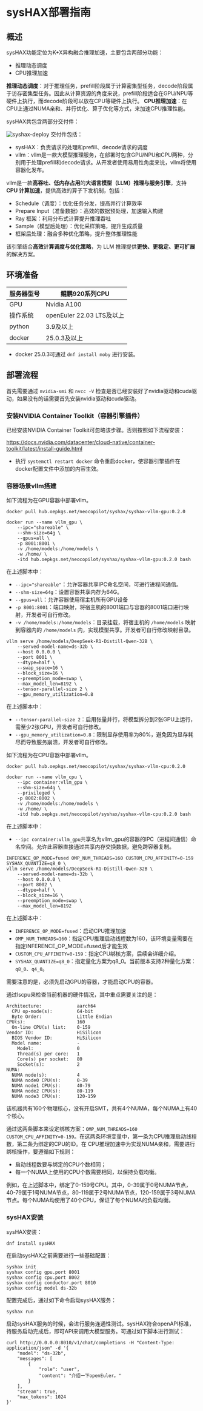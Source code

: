 # sysHAX部署指南

## 概述

sysHAX功能定位为K+X异构融合推理加速，主要包含两部分功能：

- 推理动态调度
- CPU推理加速

**推理动态调度**：对于推理任务，prefill阶段属于计算密集型任务，decode阶段属于访存密集型任务。因此从计算资源的角度来说，prefill阶段适合在GPU/NPU等硬件上执行，而decode阶段可以放在CPU等硬件上执行。
**CPU推理加速**：在CPU上通过NUMA亲和、并行优化、算子优化等方式，来加速CPU推理性能。

sysHAX共包含两部分交付件：

![syshax-deploy](./pictures/syshax-deploy.png "syshax-deploy")
交付件包括：

- sysHAX：负责请求的处理和prefill、decode请求的调度
- vllm：vllm是一款大模型推理服务，在部署时包含GPU/NPU和CPU两种，分别用于处理prefill和decode请求。从开发者使用易用性角度来说，vllm将使用容器化发布。

vllm是一款**高吞吐、低内存占用**的**大语言模型（LLM）推理与服务引擎**，支持**CPU 计算加速**，提供高效的算子下发机制，包括：

- Schedule（调度）：优化任务分发，提高并行计算效率
- Prepare Input（准备数据）：高效的数据预处理，加速输入构建
- Ray 框架：利用分布式计算提升推理吞吐
- Sample（模型后处理）：优化采样策略，提升生成质量
- 框架后处理：融合多种优化策略，提升整体推理性能

该引擎结合**高效计算调度与优化策略**，为 LLM 推理提供**更快、更稳定、更可扩展**的解决方案。

## 环境准备

| 服务器型号  |  鲲鹏920系列CPU                           |
| ---------- | ----------------------------------------- |
| GPU        |  Nvidia A100                              |
| 操作系统    | openEuler 22.03 LTS及以上                 |
| python     | 3.9及以上                                 |
| docker     | 25.0.3及以上                              |

- docker 25.0.3可通过 `dnf install moby` 进行安装。

## 部署流程

首先需要通过 `nvidia-smi` 和 `nvcc -V` 检查是否已经安装好了nvidia驱动和cuda驱动，如果没有的话需要首先安装nvidia驱动和cuda驱动。

### 安装NVIDIA Container Toolkit（容器引擎插件）

已经安装NVIDIA Container Toolkit可忽略该步骤。否则按照如下流程安装：

<https://docs.nvidia.com/datacenter/cloud-native/container-toolkit/latest/install-guide.html>

- 执行 `systemctl restart docker` 命令重启docker，使容器引擎插件在docker配置文件中添加的内容生效。

### 容器场景vllm搭建

如下流程为在GPU容器中部署vllm。

```shell
docker pull hub.oepkgs.net/neocopilot/syshax/syshax-vllm-gpu:0.2.0

docker run --name vllm_gpu \
    --ipc="shareable" \
    --shm-size=64g \
    --gpus=all \
    -p 8001:8001 \
    -v /home/models:/home/models \
    -w /home/ \
    -itd hub.oepkgs.net/neocopilot/syshax/syshax-vllm-gpu:0.2.0 bash
```

在上述脚本中：

- `--ipc="shareable"`：允许容器共享IPC命名空间，可进行进程间通信。
- `--shm-size=64g`：设置容器共享内存为64G。
- `--gpus=all`：允许容器使用宿主机所有GPU设备
- `-p 8001:8001`：端口映射，将宿主机的8001端口与容器的8001端口进行映射，开发者可自行修改。
- `-v /home/models:/home/models`：目录挂载，将宿主机的 `/home/models` 映射到容器内的 `/home/models` 内，实现模型共享。开发者可自行修改映射目录。

```shell
vllm serve /home/models/DeepSeek-R1-Distill-Qwen-32B \
    --served-model-name=ds-32b \
    --host 0.0.0.0 \
    --port 8001 \
    --dtype=half \
    --swap_space=16 \
    --block_size=16 \
    --preemption_mode=swap \
    --max_model_len=8192 \
    --tensor-parallel-size 2 \
    --gpu_memory_utilization=0.8
```

在上述脚本中：

- `--tensor-parallel-size 2`：启用张量并行，将模型拆分到2张GPU上运行，需至少2张GPU，开发者可自行修改。
- `--gpu_memory_utilization=0.8`：限制显存使用率为80%，避免因为显存耗尽而导致服务崩溃，开发者可自行修改。

如下流程为在CPU容器中部署vllm。

```shell
docker pull hub.oepkgs.net/neocopilot/syshax/syshax-vllm-cpu:0.2.0

docker run --name vllm_cpu \
    --ipc container:vllm_gpu \
    --shm-size=64g \
    --privileged \
    -p 8002:8002 \
    -v /home/models:/home/models \
    -w /home/ \
    -itd hub.oepkgs.net/neocopilot/syshax/syshax-vllm-cpu:0.2.0 bash
```

在上述脚本中：

- `--ipc container:vllm_gpu`共享名为vllm_gpu的容器的IPC（进程间通信）命名空间。允许此容器直接通过共享内存交换数据，避免跨容器复制。

```shell
INFERENCE_OP_MODE=fused OMP_NUM_THREADS=160 CUSTOM_CPU_AFFINITY=0-159 SYSHAX_QUANTIZE=q8_0 \
vllm serve /home/models/DeepSeek-R1-Distill-Qwen-32B \
    --served-model-name=ds-32b \
    --host 0.0.0.0 \
    --port 8002 \
    --dtype=half \
    --block_size=16 \
    --preemption_mode=swap \
    --max_model_len=8192
```

在上述脚本中：

- `INFERENCE_OP_MODE=fused`：启动CPU推理加速
- `OMP_NUM_THREADS=160`：指定CPU推理启动线程数为160，该环境变量需要在指定INFERENCE_OP_MODE=fused后才能生效
- `CUSTOM_CPU_AFFINITY=0-159`：指定CPU绑核方案，后续会详细介绍。
- `SYSHAX_QUANTIZE=q8_0`：指定量化方案为q8_0。当前版本支持2种量化方案：`q8_0`、`q4_0`。

需要注意的是，必须先启动GPU的容器，才能启动CPU的容器。

通过lscpu来检查当前机器的硬件情况，其中重点需要关注的是：

```shell
Architecture:             aarch64
  CPU op-mode(s):         64-bit
  Byte Order:             Little Endian
CPU(s):                   160
  On-line CPU(s) list:    0-159
Vendor ID:                HiSilicon
  BIOS Vendor ID:         HiSilicon
  Model name:             -
    Model:                0
    Thread(s) per core:   1
    Core(s) per socket:   80
    Socket(s):            2
NUMA:
  NUMA node(s):           4
  NUMA node0 CPU(s):      0-39
  NUMA node1 CPU(s):      40-79
  NUMA node2 CPU(s):      80-119
  NUMA node3 CPU(s):      120-159
```

该机器共有160个物理核心，没有开启SMT，共有4个NUMA，每个NUMA上有40个核心。

通过这两条脚本来设定绑核方案：`OMP_NUM_THREADS=160 CUSTOM_CPU_AFFINITY=0-159`。在这两条环境变量中，第一条为CPU推理启动线程数，第二条为绑定的CPU的ID。在 CPU推理加速中为实现NUMA亲和，需要进行绑核操作，要遵循如下规则：

- 启动线程数要与绑定的CPU个数相同；
- 每一个NUMA上使用的CPU个数需要相同，以保持负载均衡。

例如，在上述脚本中，绑定了0-159号CPU。其中，0-39属于0号NUMA节点，40-79属于1号NUMA节点，80-119属于2号NUMA节点，120-159属于3号NUMA节点。每个NUMA均使用了40个CPU，保证了每个NUMA的负载均衡。

### sysHAX安装

sysHAX安装：

```shell
dnf install sysHAX
```

在启动sysHAX之前需要进行一些基础配置：

```shell
syshax init
syshax config gpu.port 8001
syshax config cpu.port 8002
syshax config conductor.port 8010
syshax config model ds-32b
```

配置完成后，通过如下命令启动sysHAX服务：

```shell
syshax run
```

启动sysHAX服务的时候，会进行服务连通性测试。sysHAX符合openAPI标准，待服务启动完成后，即可API来调用大模型服务。可通过如下脚本进行测试：

```shell
curl http://0.0.0.0:8010/v1/chat/completions -H "Content-Type: application/json" -d '{
    "model": "ds-32b",
    "messages": [
        {
            "role": "user",
            "content": "介绍一下openEuler。"
        }
    ],
    "stream": true,
    "max_tokens": 1024
}'
```
